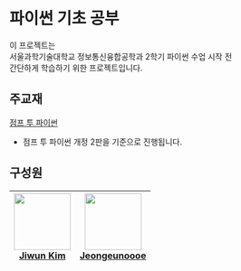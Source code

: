 # 파이썬 기초 공부

이 프로젝트는 <br/>
서울과학기술대학교 정보통신융합공학과 2학기 파이썬 수업 시작 전<br/>
간단하게 학습하기 위한 프로젝트입니다. 

## 주교재

[점프 투 파이썬](https://wikidocs.net/book/1)
 - 점프 투 파이썬 개정 2판을 기준으로 진행됩니다.


## 구성원

| [<img src="https://avatars.githubusercontent.com/u/35950800?v=4" width="100px;"/><br />Jiwun Kim<sub><b></b></sub>](https://github.com/JeepleWeepleJW) | [<img src="https://avatars.githubusercontent.com/u/174224940?s=64&v=4" width="100px;"/><br />Jeongeunoooe<sub><b></b></sub>](https://github.com/Jeongeunoooe) |
|:------------------------------------------------------------------------------------------------------------------------------------------------------:|:-------------------------------------------------------------------------------------------------------------------------------------------------------------:|
